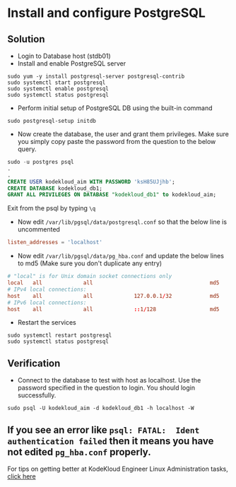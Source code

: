 # Install and configure PostgreSQL
## Solution
* Login to Database host (stdb01)
* Install and enable PostgreSQL server
```
sudo yum -y install postgresql-server postgresql-contrib 
sudo systemctl start postgresql
sudo systemctl enable postgresql
sudo systemctl status postgresql
```
* Perform initial setup of PostgreSQL DB using the built-in command
```
sudo postgresql-setup initdb
```
* Now create the database, the user and grant them privileges. Make sure you simply copy paste the password from the question to the below query.
```sql
sudo -u postgres psql
.
.
CREATE USER kodekloud_aim WITH PASSWORD 'ksH85UJjhb';
CREATE DATABASE kodekloud_db1;
GRANT ALL PRIVILEGES ON DATABASE "kodekloud_db1" to kodekloud_aim;
```
Exit from the psql by typing `\q`
* Now edit `/var/lib/pgsql/data/postgresql.conf` so that the below line is uncommented
```conf
listen_addresses = 'localhost'
```
* Now edit `/var/lib/pgsql/data/pg_hba.conf` and update the below lines to md5 (Make sure you don't duplicate any entry)
```conf
# "local" is for Unix domain socket connections only
local   all             all                                     md5
# IPv4 local connections:
host    all             all             127.0.0.1/32            md5
# IPv6 local connections:
host    all             all             ::1/128                 md5
```
* Restart the services
```
sudo systemctl restart postgresql
sudo systemctl status postgresql
```
## Verification
* Connect to the database to test with host as localhost. Use the password specified in the question to login. You should login successfully.
```
sudo psql -U kodekloud_aim -d kodekloud_db1 -h localhost -W
```
If you see an error like `psql: FATAL:  Ident authentication failed` then it means you have not edited `pg_hba.conf` properly.
---
For tips on getting better at KodeKloud Engineer Linux Administration tasks, [click here](./README.md)